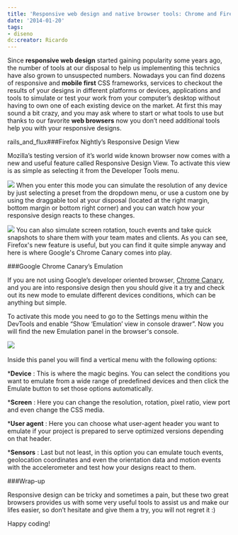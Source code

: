 ```yaml
---
title: 'Responsive web design and native browser tools: Chrome and Firefox'
date: '2014-01-20'
tags:
- diseno
dc:creator: Ricardo
---
```


Since 
**responsive web design**
 started gaining popularity some years ago, the number of tools at our disposal to help us implementing this technics have also grown to unsuspected numbers. Nowadays you can find dozens of responsive and 
**mobile first**
 CSS frameworks, services to checkout the results of your designs in different platforms or devices, applications and tools to simulate or test your work from your computer’s desktop without having to own one of each existing device on the market. At first this may sound a bit crazy, and you may ask where to start or what tools to use but thanks to our favorite 
**web browsers**
 now you don’t need additional tools help you with your responsive designs.


rails_and_flux###Firefox Nightly’s Responsive Design View

Mozilla’s testing version of it’s world wide known browser now comes with a new and useful feature called 
Responsive Design View. To activate this view is as simple as selecting it from the 
Developer Tools menu.

![](http://blog.diacode.com/wp-content/uploads/2014/01/Captura-de-pantalla-2014-01-17-a-las-15.09.04.png)
When you enter this mode you can simulate the resolution of any device by just selecting a preset from the dropdown menu, or use a custom one by using the draggable tool at your disposal (located at the right margin, bottom margin or bottom right corner) and you can watch how your responsive design reacts to these changes.

![](http://blog.diacode.com/wp-content/uploads/2014/01/Captura-de-pantalla-2014-01-17-a-las-15.33.25.png)
You can also simulate screen rotation, touch events and take quick snapshots to share them with your team mates and clients. As you can see, Firefox's new feature is useful, but you can find it quite simple anyway and here is where Google's Chrome Canary comes into play.

###Google Chrome Canary’s Emulation

If you are not using Google’s developer oriented browser, 
[Chrome Canary](https://www.google.com/intl/en/chrome/browser/canary.html), and you are into responsive design then you should give it a try and check out its new mode to emulate different devices conditions, which can be anything but simple.

To activate this mode you need to go to the 
Settings menu within the 
DevTools and enable “Show ‘Emulation’ view in console drawer”. Now you will find the new 
Emulation panel in the browser's console.

![](http://blog.diacode.com/wp-content/uploads/2014/01/Captura-de-pantalla-2014-01-20-a-las-08.11.31.png)
 

Inside this panel you will find a vertical menu with the following options:

***Device**
: This is where the magic begins. You can select the conditions you want to emulate from a wide range of predefined devices and then click the 
Emulate button to set those options automatically.

	
***Screen**
: Here you can change the resolution, rotation, pixel ratio, view port and even change the CSS media.

	
***User agent**
: Here you can choose what 
user-agent header you want to emulate if your project is prepared to serve optimized versions depending on that header.

	
***Sensors**
: Last but not least, in this option you can emulate touch events, geolocation coordinates and even the orientation data and motion events with the accelerometer and test how your designs react to them.

###Wrap-up

Responsive design can be tricky and sometimes a pain, but these two great browsers provides us with some very useful tools to assist us and make our lifes easier, so don’t hesitate and give them a try, you will not regret it :)

Happy coding!
